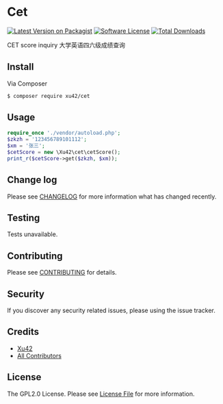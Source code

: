# Cet

[![Latest Version on Packagist][ico-version]][link-packagist]
[![Software License][ico-license]](LICENSE.md)
[![Total Downloads][ico-downloads]][link-downloads]

CET score inquiry 大学英语四六级成绩查询

## Install

Via Composer

``` bash
$ composer require xu42/cet
```

## Usage

``` php
require_once './vendor/autoload.php';
$zkzh = '123456789101112';
$xm = '张三';
$cetScore = new \Xu42\cet\cetScore();
print_r($cetScore->get($zkzh, $xm));
```

## Change log

Please see [CHANGELOG](CHANGELOG.md) for more information what has changed recently.

## Testing

Tests unavailable.

## Contributing

Please see [CONTRIBUTING](CONTRIBUTING.md) for details.

## Security

If you discover any security related issues, please using the issue tracker.

## Credits

- [Xu42](https://github.com/xu42)
- [All Contributors](https://github.com/xu42/cet/contributors)

## License

The GPL2.0 License. Please see [License File](LICENSE.md) for more information.

[ico-version]: https://img.shields.io/packagist/v/xu42/cet.svg?style=flat-square
[ico-license]: https://img.shields.io/badge/license-MIT-brightgreen.svg?style=flat-square
[ico-downloads]: https://img.shields.io/packagist/dt/xu42/cet.svg?style=flat-square

[link-packagist]: https://packagist.org/packages/xu42/cet
[link-downloads]: https://packagist.org/packages/xu42/cet
[link-author]: https://github.com/xu42
[link-contributors]: ../../contributors
